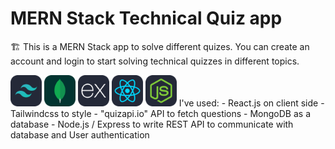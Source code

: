 # MERN Stack Technical Quiz app

🏗 This is a MERN Stack app to solve different quizes. You can create an account and login to start solving technical quizzes in different topics.

<img src="https://github.com/tandpfun/skill-icons/blob/main/icons/TailwindCSS-Dark.svg" height="50" width="50">
<img src="https://github.com/tandpfun/skill-icons/blob/main/icons/MongoDB.svg" height="50" width="50">
<img src="https://github.com/tandpfun/skill-icons/blob/main/icons/ExpressJS-Dark.svg" height="50" width="50">
<img src="https://github.com/tandpfun/skill-icons/blob/main/icons/React-Dark.svg" height="50" width="50">
<img src="https://github.com/tandpfun/skill-icons/blob/main/icons/NodeJS-Dark.svg" height="50" width="50">
I've used:
- React.js on client side
- Tailwindcss to style
- "quizapi.io" API to fetch questions 
- MongoDB as a database
- Node.js / Express to write REST API to communicate with database and User authentication 